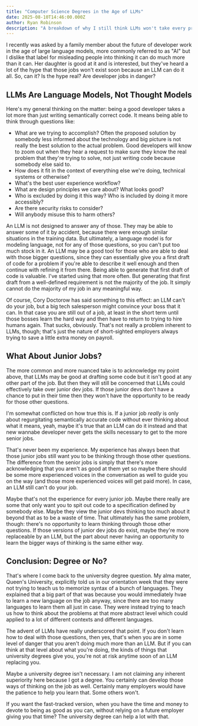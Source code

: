 ```yaml
---
title: "Computer Science Degrees in the Age of LLMs"
date: 2025-08-10T14:46:00.000Z
author: Ryan Robinson
description: "A breakdown of why I still think LLMs won't take every programming job and Computer Science degrees are still valuable."
---
```


I recently was asked by a family member about the future of developer work in the age of large language models, more commonly referred to as "AI" but I dislike that label for misleading people into thinking it can do much more than it can. Her daughter is good at it and is interested, but they've heard a lot of the hype that those jobs won't exist soon because an LLM can do it all. So, can it? Is the hype real? Are developer jobs in danger?

## LLMs Are Language Models, Not Thought Models

Here's my general thinking on the matter: being a good developer takes a lot more than just writing semantically correct code. It means being able to think through questions like:

- What are we trying to accomplish? Often the proposed solution by somebody less informed about the technology and big picture is not really the best solution to the actual problem. Good developers will know to zoom out when they hear a request to make sure they know the real problem that they're trying to solve, not just writing code because somebody else said to.
- How does it fit in the context of everything else we're doing, technical systems or otherwise?
- What's the best user experience workflow?
- What are design principles we care about? What looks good?
- Who is excluded by doing it this way? Who is included by doing it more accessibly?
- Are there security risks to consider?
- Will anybody misuse this to harm others?

An LLM is not designed to answer any of those. They may be able to answer some of it by accident, because there were enough similar situations in the training data. But ultimately, a language model is for modeling language, not for any of those questions, so you can't put too much stock in it. An LLM may be a good tool for those who are able to deal with those bigger questions, since they can essentially give you a first draft of code for a problem if you're able to describe it well enough and then continue with refining it from there. Being able to generate that first draft of code is valuable. I've started using that more often. But generating that first draft from a well-defined requirement is not the majority of the job. It simply cannot do the majority of my job in any meaningful way.

Of course, Cory Doctorow has said something to this effect: an LLM can't do your job, but a big tech salesperson might convince your boss that it can. In that case you are still out of a job, at least in the short term until those bosses learn the hard way and then have to return to trying to hire humans again. That sucks, obviously. That's not really a problem inherent to LLMs, though; that's just the nature of short-sighted employers always trying to save a little extra money on payroll.

## What About Junior Jobs?

The more common and more nuanced take is to acknowledge my point above, that LLMs may be good at drafting some code but it isn't good at any other part of the job. But then they will still be concerned that LLMs could effectively take over junior dev jobs. If those junior devs don't have a chance to put in their time then they won't have the opportunity to be ready for those other questions.

I'm somewhat conflicted on how true this is. If a junior job *really* is only about regurgitating semantically accurate code without ever thinking about what it means, yeah, maybe it's true that an LLM can do it instead and that new wannabe developer never gets the skills necessary to get to the more senior jobs.

That's never been my experience. My experience has always been that those junior jobs still want you to be thinking through those other questions. The difference from the senior jobs is simply that there's more acknowledging that you aren't as good at them yet so maybe there should be some more experienced voices in the conversation as well to guide you on the way (and those more experienced voices will get paid more). In case, an LLM still can't do your job.

Maybe that's not the experience for every junior job. Maybe there really are some that only want you to spit out code to a specification defined by somebody else. Maybe they view the junior devs thinking too much about it beyond that as to be a waste of time. That ultimately has the same problem, though: there's no opportunity to learn thinking through those other questions. If those versions of junior dev jobs do exist, maybe they're more replaceable by an LLM, but the part about never having an opportunity to learn the bigger ways of thinking is the same either way.

## Conclusion: Degree or No?

That's where I come back to the university degree question. My alma mater, Queen's University, explicitly told us in our orientation week that they were not trying to teach us to memorize syntax of a bunch of languages. They explained that a big part of that was because you would immediately hvae to learn a new language on the job anyway, since there are too many languages to learn them all just in case. They were instead trying to teach us how to think about the problems at that more abstract level which could applied to a lot of different contexts and different languages.

The advent of LLMs have really underscored that point. If you don't learn how to deal with those questions, then yes, that's when you are in some level of danger that you aren't doing much more than an LLM. But if you can think at that level about what you're doing, the kinds of things that university degrees give you, you're not at risk anytime soon of an LLM replacing you.

Maybe a university degree isn't necessary. I am not claiming any inherent superiority here because I got a degree. You certainly can develop those ways of thinking on the job as well. Certainly many employers would have the patience to help you learn that. Some others won't.

If you want the fast-tracked version, when you have the time and money to devote to being as good as you can, without relying on a future employer giving you that time? The university degree can help a lot with that.
